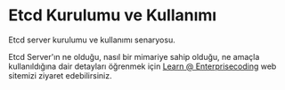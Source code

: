 # Etcd Kurulumu ve Kullanımı
Etcd server kurulumu ve kullanımı senaryosu.

Etcd Server'ın ne olduğu, nasıl bir mimariye sahip olduğu, ne amaçla kullanıldığına dair detayları öğrenmek için [Learn @ Enterprisecoding](http://learn.enterprisecoding.com/) web sitemizi ziyaret edebilirsiniz.